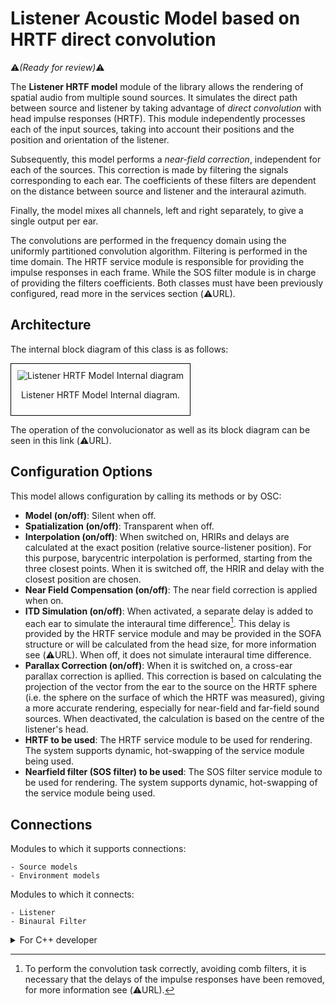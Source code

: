 # Listener Acoustic Model based on HRTF direct convolution

:warning:*(Ready for review)*:warning:

The **Listener HRTF model** module of the library allows the rendering of spatial audio from multiple sound sources. It simulates the direct path between source and listener by taking advantage of *direct convolution* with head impulse responses (HRTF). This module independently processes each of the input sources, taking into account their positions and the position and orientation of the listener.

Subsequently, this model performs a *near-field correction*, independent for each of the sources. This correction is made by filtering the signals corresponding to each ear. The coefficients of these filters are dependent on the distance between source and listener and the interaural azimuth.

Finally, the model mixes all channels, left and right separately, to give a single output per ear.

The convolutions are performed in the frequency domain using the uniformly partitioned convolution algorithm. Filtering is performed in the time domain.
The HRTF service module is responsible for providing the impulse responses in each frame. While the SOS filter module is in charge of providing the filters coefficients. Both classes must have been previously configured, read more in the services section (:warning:URL).


## Architecture

The internal block diagram of this class is as follows:
<div style="border: 1px solid #000; padding: 10px; display: inline-block;">
    <img src="/BRT-Documentation/assets/sysmldiagrams/ListenerHRTFModel_InternalBlockDiagram.png" alt="Listener HRTF Model Internal diagram" style="display: block; margin: 0 auto;">
    <p style="text-align: center;">Listener HRTF Model Internal diagram.</p>
</div>

The operation of the convolucionator as well as its block diagram can be seen in this link (:warning:URL).

## Configuration Options

This model allows configuration by calling its methods or by OSC:

- **Model (on/off)**: Silent when off.
- **Spatialization (on/off)**: Transparent when off.
- **Interpolation (on/off)**: When switched on, HRIRs and delays are calculated at the exact position (relative source-listener position). For this purpose, barycentric interpolation is performed, starting from the three closest points. When it is switched off, the HRIR and delay with the closest position are chosen.
- **Near Field Compensation (on/off)**: The near field correction is applied when on. 
- **ITD Simulation (on/off)**: When activated, a separate delay is added to each ear to simulate the interaural time difference[^1]. This delay is provided by the HRTF service module and may be provided in the SOFA structure or will be calculated from the head size, for more information see (:warning:URL). When off, it does not simulate interaural time difference. 
- **Parallax Correction (on/off)**: When it is switched on, a cross-ear parallax correction is apllied. This correction is based on calculating the projection of the vector from the ear to the source on the HRTF sphere (i.e. the sphere on the surface of which the HRTF was measured), giving a more accurate rendering, especially for near-field and far-field sound sources. When deactivated, the calculation is based on the centre of the listener's head.
- **HRTF to be used**: The HRTF service module to be used for rendering. The system supports dynamic, hot-swapping of the service module being used.
- **Nearfield filter (SOS filter) to be used**: The SOS filter service module to be used for rendering. The system supports dynamic, hot-swapping of the service module being used.

[^1]: To perform the convolution task correctly, avoiding comb filters, it is necessary that the delays of the impulse responses have been removed, for more information see (:warning:URL).
## Connections
Modules to which it supports connections: 

    - Source models
    - Environment models

Modules to which it connects:

    - Listener
    - Binaural Filter


<details>
<summary>For C++ developer</summary>

<ul>
<li><strong>File</strong>: \include\ListenerModels\ListenerHRTFModel.hpp</li>
<li><strong>Class name</strong>: CListenerHRTFModel</li>
<li><strong>Inheritance</strong>: CListenerModelBase</li>
<li><strong>Namespace</strong>: BRTListenerModel</li>
<li><strong>Classes that instance</strong>:
    <ul>
        <li>BRTProcessing::CHRTFConvolverProcessor</li>
        <li>BRTProcessing::CNearFieldEffectProcessor</li>
    </ul>
</li>
</ul> 

<h2>Class inheritance diagram</h2>
<div style="border: 1px solid #000; padding: 10px; display: inline-block;">
    <img src="/BRT-Documentation/assets/sysmldiagrams/HRTFListenerModel.png" alt="Listener HRTF Model Internal diagram" style="display: block; margin: 0 auto;">
    <p style="text-align: center;">Listener HRTF Model Internal diagram.</p>
</div>
<br>

<h2>How to instantiate</h2>


```cpp
// Assuming that the ID of this listener model is contained in _listenerModelID.
brtManager.BeginSetup();
std::shared_ptr<BRTListenerModel::CListenerHRTFModel>listenerModel = brtManager.CreateListenerModel<BRTListenerModel::CListenerHRTFModel>(_listenerModelID);
brtManager.EndSetup();
if (listenerModel == nullptr) {
    // ERROR
}
```
<h2>How to connect</h2>
Connect it to a listener model.

```cpp
// Assuming that the ID of this listener is contained in _listenerID and 
// that the ID of this listener model is contained in _listenerModelID.
std::shared_ptr<BRTBase::CListener> listener = brtManager.GetListener(_listenerID);
if (listener != nullptr) {
    brtManager.BeginSetup();
    bool control = listener->ConnectListenerModel(_listenerModelID);
    brtManager.EndSetup();
}
```

Connect an environment model to it.
```cpp
// Assuming that the ID of this listener model is contained in _listenerModelID.
// that the ID of this environment is contained in _environmentModelID.
std::shared_ptr<BRTListenerModel::CListenerModelBase> listenerModel = brtManager.GetListenerModel<BRTListenerModel::CListenerModelBase>(_listenerModelID);
if (listenerModel != nullptr) {
    brtManager.BeginSetup();
    bool control = listenerModel->ConnectEnvironmentModel(_environmentModelID);
    brtManager.EndSetup();
}
```

Connect a source model to it.

```cpp
// Assuming that the soundSource could be a ID(string) or a std::shared_ptr<BRTSourceModel::CSourceModelBase>;
std::shared_ptr<BRTListenerModel::CListenerModelBase> listenerModel = brtManager->GetListenerModel<BRTListenerModel::CListenerModelBase>(_listenerModelID);
if (listenerModel != nullptr) {			
	bool control = listenerModel->ConnectSoundSource(soundSource);
}

```


<h2>Public methods</h2>

```cpp
bool SetHRTF(std::shared_ptr< BRTServices::CHRTF > _listenerHRTF) override
std::shared_ptr<BRTServices::CHRTF> GetHRTF() const override
void RemoveHRTF() override

bool SetNearFieldCompensationFilters(std::shared_ptr<BRTServices::CSOSFilters> _listenerILD) override
std::shared_ptr<BRTServices::CSOSFilters> GetNearFieldCompensationFilters() const override
void RemoveNearFierldCompensationFilters() override

void EnableSpatialization() override 
void DisableSpatialization() override
bool IsSpatializationEnabled() override

void EnableInterpolation() override 
void DisableInterpolation() override 
bool IsInterpolationEnabled() override

void EnableNearFieldEffect() override
void DisableNearFieldEffect() override
bool IsNearFieldEffectEnabled() override

void EnableITDSimulation() override
void DisableITDSimulation() override
bool IsITDSimulationEnabled() override

void EnableParallaxCorrection() override
void DisableParallaxCorrection() override 
bool IsParallaxCorrectionEnabled() override

void EnableModel() override 
void DisableModel() override
void ResetProcessorBuffers()


bool ConnectSoundSource(std::shared_ptr<BRTSourceModel::CSourceModelBase> _source) override
bool ConnectSoundSource(const std::string & _sourceID) override
bool DisconnectSoundSource(std::shared_ptr<BRTSourceModel::CSourceModelBase> _source) override
bool DisconnectSoundSource(const std::string & _sourceID) override 

bool ConnectEnvironmentModel(const std::string & _environmentModelID) override 
bool DisconnectEnvironmentModel(const std::string & _environmentModelID) override

void UpdateCommand() override
```


</details>






